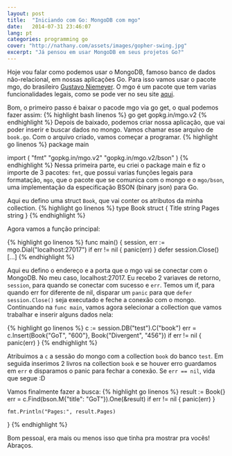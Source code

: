 ```yaml
---
layout: post
title:  "Iniciando com Go: MongoDB com mgo"
date:   2014-07-31 23:46:07
lang: pt
categories: programming go
cover: "http://nathany.com/assets/images/gopher-swing.jpg"
excerpt: "Já pensou em usar MongoDB em seus projetos Go?"
---
```



Hoje vou falar como podemos usar o MongoDB, famoso banco de dados não-relacional, em nossas aplicações Go. Para isso vamos usar o pacote mgo, do brasileiro [Gustavo Niemeyer](http://niemeyer.net/). O mgo é um pacote que tem varias funcionalidades legais, como se pode ver no seu site [aqui](http://labix.org/mgo).

Bom, o primeiro passo é baixar o pacode mgo via go get, o qual podemos fazer assim:
{% highlight bash linenos %}
go get gopkg.in/mgo.v2
{% endhighlight %}
Depois de baixado, podemos criar nossa aplicação, que vai poder inserir e buscar dados no mongo. Vamos chamar esse arquivo de ``book.go``. Com o arquivo criado, vamos começar a programar.
{% highlight go linenos %}
package main

import (
	"fmt"
	"gopkg.in/mgo.v2"
	"gopkg.in/mgo.v2/bson"
)
{% endhighlight %}
Nessa primeira parte, eu criei o package main e fiz o importe de 3 pacotes: ``fmt``, que possui varias funções legais para formatação, ``mgo``, que o pacote que se comunica com o mongo e o ``mgo/bson``, uma implementação da especificação BSON (binary json) para Go.

Aqui eu defino uma struct ``Book``, que vai conter os atributos da minha collection.
{% highlight go linenos %}
type Book struct {
	Title string
	Pages string
}
{% endhighlight %}

Agora vamos a função principal:

{% highlight go linenos %}
func main() {
	session, err := mgo.Dial("localhost:27017")
	if err != nil {
		panic(err)
	}
	defer session.Close()
	[...]
{% endhighlight %}

Aqui eu defino o endereço e a porta que o mgo vai se conectar com o MongoDB. No meu caso, localhost:27017. Eu recebo 2 variaves de retorno, ``session``, para quando se conectar com sucesso e ``err``. Temos um if, para quando err for diferente de nil, disparar um ``panic`` para que ``defer session.Close()`` seja executado e feche a conexão com o mongo.
Continuando na ``func main``,  vamos agora selecionar a collection que vamos trabalhar e inserir alguns dados nela:

{% highlight go linenos %}
	c := session.DB("test").C("book")
	err = c.Insert(Book{"GoT", "600"},
		Book{"Divergent", "456"})
	if err != nil {
		panic(err)
	}
{% endhighlight %}

Atribuimos a ``c`` a sessão do mongo com a collection ``book`` do banco ``test``. Em seguida inserimos 2 livros na collection ``book`` e se houver erro guardamos em ``err`` e disparamos o panic para fechar a conexão. Se ``err == nil``, vida que segue :D

Vamos finalmente fazer a busca:
{% highlight go linenos %}
	result := Book{}
	err = c.Find(bson.M{"title": "GoT"}).One(&result)
	if err != nil {
		panic(err)
	}

	fmt.Println("Pages:", result.Pages)
}
{% endhighlight %}

Bom pessoal, era mais ou menos isso que tinha pra mostrar pra vocês!
Abraços.
